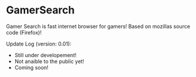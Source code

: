 # GamerSearch

Gamer Search is fast internet browser for gamers!
Based on mozillas source code (Firefox)!

Update Log (version: 0.01):

- Still under developement!
- Not anaible to the public yet!
- Coming soon!
